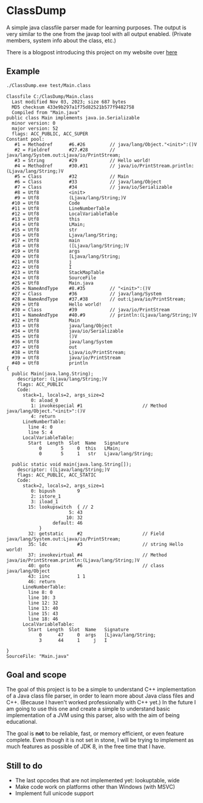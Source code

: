 # ClassDump

A simple java classfile parser made for learning purposes.
The output is very similar to the one from the javap tool with all output enabled. (Private members, system info about the class, etc.)

There is a blogpost introducing this project on my website over [here](https://sebfernandez.be/programming/a-simple-class-file-parser/)

## Example

```bash
./ClassDump.exe test/Main.class
```

```
Classfile C:/ClasDump/Main.class
  Last modified Nov 03, 2023; size 687 bytes
  MD5 checksum 433e9b297a1f75d82521b577f9482758
  Compiled from "Main.java"
public class Main implements java.io.Serializable
  minor version: 0
  major version: 52
  flags: ACC_PUBLIC, ACC_SUPER
Constant pool:
   #1 = Methodref      #6.#26         // java/lang/Object."<init>":()V
   #2 = Fieldref       #27.#28        // java/lang/System.out:Ljava/io/PrintStream;
   #3 = String         #29            // Hello world!
   #4 = Methodref      #30.#31        // java/io/PrintStream.println:(Ljava/lang/String;)V
   #5 = Class          #32            // Main
   #6 = Class          #33            // java/lang/Object
   #7 = Class          #34            // java/io/Serializable
   #8 = Utf8           <init>
   #9 = Utf8           (Ljava/lang/String;)V
  #10 = Utf8           Code
  #11 = Utf8           LineNumberTable
  #12 = Utf8           LocalVariableTable
  #13 = Utf8           this
  #14 = Utf8           LMain;
  #15 = Utf8           str
  #16 = Utf8           Ljava/lang/String;
  #17 = Utf8           main
  #18 = Utf8           ([Ljava/lang/String;)V
  #19 = Utf8           args
  #20 = Utf8           [Ljava/lang/String;
  #21 = Utf8           j
  #22 = Utf8           I
  #23 = Utf8           StackMapTable
  #24 = Utf8           SourceFile
  #25 = Utf8           Main.java
  #26 = NameAndType    #8.#35         // "<init>":()V
  #27 = Class          #36            // java/lang/System
  #28 = NameAndType    #37.#38        // out:Ljava/io/PrintStream;
  #29 = Utf8           Hello world!
  #30 = Class          #39            // java/io/PrintStream
  #31 = NameAndType    #40.#9         // println:(Ljava/lang/String;)V
  #32 = Utf8           Main
  #33 = Utf8           java/lang/Object
  #34 = Utf8           java/io/Serializable
  #35 = Utf8           ()V
  #36 = Utf8           java/lang/System
  #37 = Utf8           out
  #38 = Utf8           Ljava/io/PrintStream;
  #39 = Utf8           java/io/PrintStream
  #40 = Utf8           println
{
  public Main(java.lang.String);
    descriptor: (Ljava/lang/String;)V
    flags: ACC_PUBLIC
    Code:
      stack=1, locals=2, args_size=2
         0: aload_0
         1: invokespecial #1                      // Method java/lang/Object."<init>":()V
         4: return
      LineNumberTable:
        line 4: 0
        line 5: 4
      LocalVariableTable:
        Start  Length  Slot  Name   Signature
            0       5     0  this   LMain;
            0       5     1   str   Ljava/lang/String;

  public static void main(java.lang.String[]);
    descriptor: ([Ljava/lang/String;)V
    flags: ACC_PUBLIC, ACC_STATIC
    Code:
      stack=2, locals=2, args_size=1
         0: bipush        9
         2: istore_1
         3: iload_1
        15: lookupswitch  { // 2
                       5: 43
                      10: 32
                 default: 46
            }
        32: getstatic     #2                      // Field java/lang/System.out:Ljava/io/PrintStream;
        35: ldc           #3                      // string Hello world!
        37: invokevirtual #4                      // Method java/io/PrintStream.println:(Ljava/lang/String;)V
        40: goto          #6                      // class java/lang/Object
        43: iinc          1 1
        46: return
      LineNumberTable:
        line 8: 0
        line 10: 3
        line 12: 32
        line 13: 40
        line 15: 43
        line 18: 46
      LocalVariableTable:
        Start  Length  Slot  Name   Signature
            0      47     0  args   [Ljava/lang/String;
            3      44     1     j   I

}
SourceFile: "Main.java"
```


## Goal and scope

The goal of this project is to be a simple to understand C++ implementation of a Java class file parser, in order to learn more about Java class files and C++. 
(Because I haven't worked professionally with C++ yet.)
In the future I am going to use this one and create a simple to understand basic implementation of a JVM using this parser, also with the aim of being educational.

The goal is **not** to be reliable, fast, or memory efficient, or even feature complete.
Even though it is not set in stone, I will be trying to implement as much features as possible of JDK 8, in the free time that I have.

## Still to do
* The last opcodes that are not implemented yet: lookuptable, wide
* Make code work on platforms other than Windows (with MSVC)
* Implement full unicode support